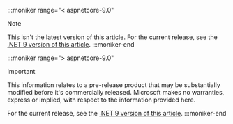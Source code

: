 :::moniker range="< aspnetcore-9.0"
> [!NOTE]
> This isn't the latest version of this article. For the current release, see the [.NET 9 version of this article](?view=aspnetcore-9.0&preserve-view=true).
:::moniker-end

:::moniker range="> aspnetcore-9.0"
> [!IMPORTANT]
> This information relates to a pre-release product that may be substantially modified before it's commercially released. Microsoft makes no warranties, express or implied, with respect to the information provided here.
>
> For the current release, see the [.NET 9 version of this article](?view=aspnetcore-9.0&preserve-view=true).
:::moniker-end

<!--
Include either this file or 'not-latest-version.md' at the top of articles.

'not-latest-version.md': Includes not-supported content.
'not-latest-version-without-not-supported-content.md' (this file): Doesn't include not-supported content.

Use this file in articles that target >=8.0 until 9.0 reaches EOL, and then update those
articles to use 'not-latest-version.md'. For articles that target >=7.0, 'not-latest-version.md'
can be used without creating a zone/file moniker range mismatch error.

When a new version is released, it might be necessary to temporarily comment out the current version
moniker range section until the new moniker is created.

Markdown to include this file:

[!INCLUDE[](~/includes/not-latest-version-without-not-supported-content.md)]
-->
